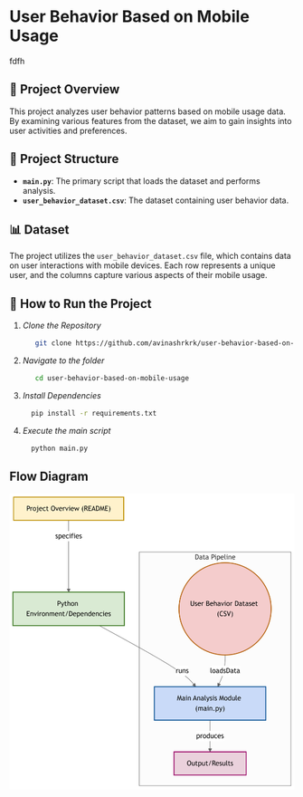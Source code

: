 # User Behavior Based on Mobile Usage
fdfh
## 📌 Project Overview
  This project analyzes user behavior patterns based on mobile usage data. By examining various features from the dataset, we aim to gain insights into user activities and preferences.

## 📂 Project Structure
  - **`main.py`**:  The primary script that loads the dataset and performs analysis.
  - **`user_behavior_dataset.csv`**: The dataset containing user behavior data.

## 📊 Dataset
  The project utilizes the `user_behavior_dataset.csv` file, which contains data on user interactions with mobile devices. Each row represents a unique user, and the columns capture various aspects of their mobile usage.

## 🚀 How to Run the Project
  1. *Clone the Repository*
     ```bash
        git clone https://github.com/avinashrkrk/user-behavior-based-on-mobile-usage.git
  2. *Navigate to the folder*
     ```bash
        cd user-behavior-based-on-mobile-usage
  3. *Install Dependencies*
     ```bash
       pip install -r requirements.txt
  4. *Execute the main script*
     ```bash
       python main.py
## Flow Diagram
![FLow Diagram](images/diagram.png)
